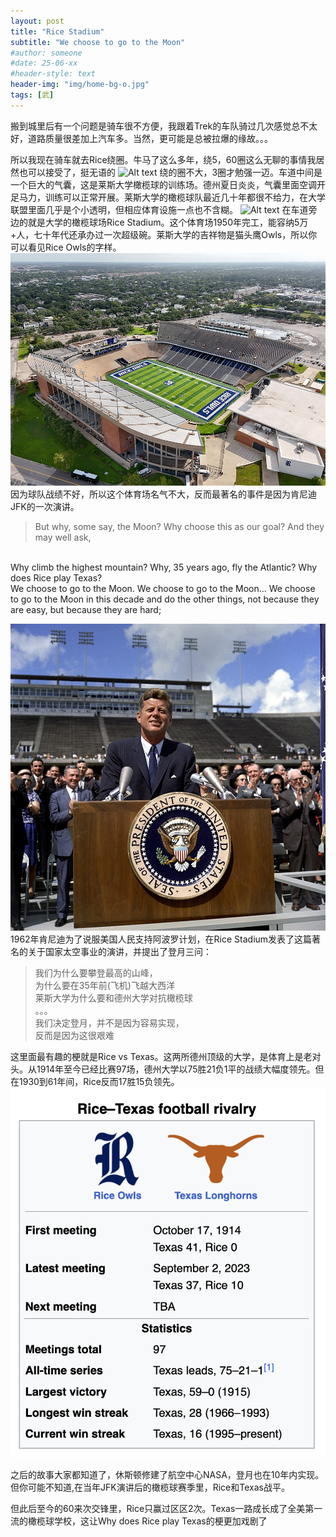 ```yaml
---
layout: post
title: "Rice Stadium"
subtitle: "We choose to go to the Moon"
#author: someone
#date: 25-06-xx
#header-style: text
header-img: "img/home-bg-o.jpg"
tags: [武]
---
```


搬到城里后有一个问题是骑车很不方便，我跟着Trek的车队骑过几次感觉总不太好，道路质量很差加上汽车多。当然，更可能是总被拉爆的缘故。。。 

所以我现在骑车就去Rice绕圈。牛马了这么多年，绕5，60圈这么无聊的事情我居然也可以接受了，挺无语的
![Alt text](/assets/2025/25-07-09-rice_files/cycling.PNG)
绕的圈不大，3圈才勉强一迈。车道中间是一个巨大的气囊，这是莱斯大学橄榄球的训练场。德州夏日炎炎，气囊里面空调开足马力，训练可以正常开展。莱斯大学的橄榄球队最近几十年都很不给力，在大学联盟里面几乎是个小透明，但相应体育设施一点也不含糊。
![Alt text](/assets/2025/25-07-09-rice_files/air.png)
在车道旁边的就是大学的橄榄球场Rice Stadium。这个体育场1950年完工，能容纳5万+人，七十年代还承办过一次超级碗。莱斯大学的吉祥物是猫头鹰Owls，所以你可以看见Rice Owls的字样。
![Alt text](/assets/2025/25-07-09-rice_files/rice.jpg)
因为球队战绩不好，所以这个体育场名气不大，反而最著名的事件是因为肯尼迪JFK的一次演讲。
>But why, some say, the Moon? Why choose this as our goal? And they may well ask,  
<br>
Why climb the highest mountain?    
Why, 35 years ago, fly the Atlantic?   
Why does Rice play Texas?   
<br>
We choose to go to the Moon.  
We choose to go to the Moon...   
We choose to go to the Moon in this decade and do the other things, not because they are easy, but because they are hard;

![Alt text](/assets/2025/25-07-09-rice_files/JFK.jpg)
1962年肯尼迪为了说服美国人民支持阿波罗计划，在Rice Stadium发表了这篇著名的关于国家太空事业的演讲，并提出了登月三问：
> 我们为什么要攀登最高的山峰，  
  为什么要在35年前(飞机)飞越大西洋    
  莱斯大学为什么要和德州大学对抗橄榄球   
  。。。  
  我们决定登月，并不是因为容易实现，  
  反而是因为这很艰难

这里面最有趣的梗就是Rice vs Texas。这两所德州顶级的大学，是体育上是老对头。从1914年至今已经比赛97场，德州大学以75胜21负1平的战绩大幅度领先。但在1930到61年间，Rice反而17胜15负领先。
![Alt text](/assets/2025/25-07-09-rice_files/texas.png)

之后的故事大家都知道了，休斯顿修建了航空中心NASA，登月也在10年内实现。但你可能不知道,在当年JFK演讲后的橄榄球赛季里，Rice和Texas战平。  

但此后至今的60来次交锋里，Rice只赢过区区2次。Texas一路成长成了全美第一流的橄榄球学校，这让Why does Rice play Texas的梗更加戏剧了